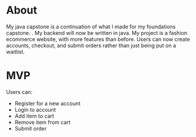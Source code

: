 # About

My java capstone is a continuation of what I made for my foundations capstone. . My backend will now be written in java. My project is a fashion ecommerce website, with more features than before. Users can now create accounts, checkout, and submit orders rather than just being put on a waitlist.

# MVP
Users can:
- Register for a new account
- Login to account
- Add item to cart
- Remove item from cart
- Submit order
